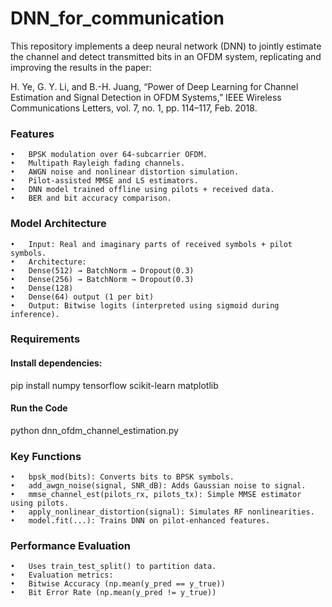 # DNN_for_communication
This repository implements a deep neural network (DNN) to jointly estimate the channel and detect transmitted bits in an OFDM system, replicating and improving the results in the paper:

H. Ye, G. Y. Li, and B.-H. Juang,
“Power of Deep Learning for Channel Estimation and Signal Detection in OFDM Systems,”
IEEE Wireless Communications Letters, vol. 7, no. 1, pp. 114–117, Feb. 2018.

### Features
	•	BPSK modulation over 64-subcarrier OFDM.
	•	Multipath Rayleigh fading channels.
	•	AWGN noise and nonlinear distortion simulation.
	•	Pilot-assisted MMSE and LS estimators.
	•	DNN model trained offline using pilots + received data.
	•	BER and bit accuracy comparison.

### Model Architecture
	•	Input: Real and imaginary parts of received symbols + pilot symbols.
	•	Architecture:
	•	Dense(512) → BatchNorm → Dropout(0.3)
	•	Dense(256) → BatchNorm → Dropout(0.3)
	•	Dense(128)
	•	Dense(64) output (1 per bit)
	•	Output: Bitwise logits (interpreted using sigmoid during inference).
### Requirements

#### Install dependencies:
pip install numpy tensorflow scikit-learn matplotlib
#### Run the Code
python dnn_ofdm_channel_estimation.py

### Key Functions
	•	bpsk_mod(bits): Converts bits to BPSK symbols.
	•	add_awgn_noise(signal, SNR_dB): Adds Gaussian noise to signal.
	•	mmse_channel_est(pilots_rx, pilots_tx): Simple MMSE estimator using pilots.
	•	apply_nonlinear_distortion(signal): Simulates RF nonlinearities.
	•	model.fit(...): Trains DNN on pilot-enhanced features.

 ### Performance Evaluation
	•	Uses train_test_split() to partition data.
	•	Evaluation metrics:
	•	Bitwise Accuracy (np.mean(y_pred == y_true))
	•	Bit Error Rate (np.mean(y_pred != y_true))

